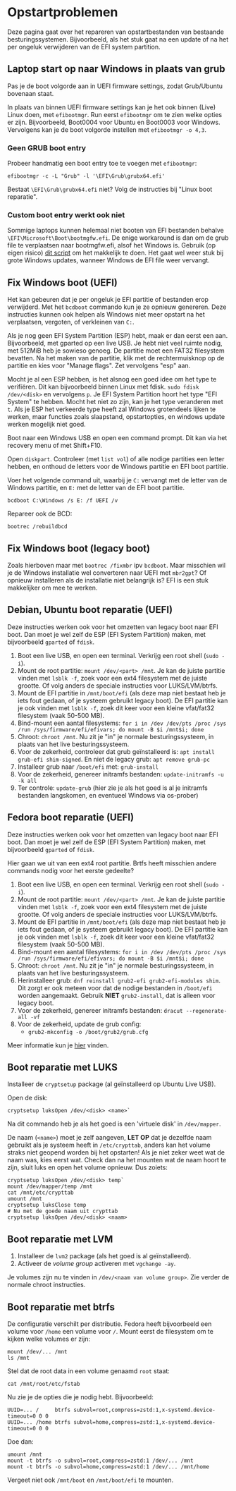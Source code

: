 # Opstartproblemen

Deze pagina gaat over het repareren van opstartbestanden van bestaande besturingssystemen. Bijvoorbeeld, als het stuk gaat na een update of na het per ongeluk verwijderen van de EFI system partition.

## Laptop start op naar Windows in plaats van grub

Pas je de boot volgorde aan in UEFI firmware settings, zodat Grub/Ubuntu bovenaan staat.

In plaats van binnen UEFI firmware settings kan je het ook binnen (Live) Linux doen, met `efibootmgr`. Run eerst `efibootmgr` om te zien welke opties er zijn. Bijvoorbeeld, Boot0004 voor Ubuntu en Boot0003 voor Windows. Vervolgens kan je de boot volgorde instellen met `efibootmgr -o 4,3`.

### Geen GRUB boot entry

Probeer handmatig een boot entry toe te voegen met `efibootmgr`:
```
efibootmgr -c -L "Grub" -l '\EFI\Grub\grubx64.efi'
```

Bestaat `\EFI\Grub\grubx64.efi` niet? Volg de instructies bij "Linux boot reparatie".

### Custom boot entry werkt ook niet

Sommige laptops kunnen helemaal niet booten van EFI bestanden behalve `\EFI\Microsoft\Boot\bootmgfw.efi`. De enige workaround is dan om de grub file te verplaatsen naar bootmgfw.efi, alsof het Windows is. Gebruik (op eigen risico) [dit script](https://github.com/UvA-FNWI/byod-scripts/blob/master/fix-grub-uefi.sh) om het makkelijk te doen. Het gaat wel weer stuk bij grote Windows updates, wanneer Windows de EFI file weer vervangt.

## Fix Windows boot (UEFI)

Het kan gebeuren dat je per ongeluk je EFI partitie of bestanden erop verwijderd. Met het `bcdboot` commando kun je ze opnieuw genereren. Deze instructies kunnen ook helpen als Windows niet meer opstart na het verplaatsen, vergoten, of verkleinen van `C:`.

Als je nog geen EFI System Partition (ESP) hebt, maak er dan eerst een aan. Bijvoorbeeld, met gparted op een live USB. Je hebt niet veel ruimte nodig, met 512MiB heb je sowieso genoeg. De partitie moet een FAT32 filesystem bevatten. Na het maken van de partitie, klik met de rechtermuisknop op de partitie en kies voor "Manage flags". Zet vervolgens "esp" aan.

Mocht je al een ESP hebben, is het alsnog een goed idee om het type te verifiëren. Dit kan bijvoorbeeld binnen Linux met fdisk. `sudo fdisk /dev/<disk>` en vervolgens `p`. Je EFI System Partition hoort het type "EFI System" te hebben. Mocht het niet zo zijn, kan je het type veranderen met `t`. Als je ESP het verkeerde type heeft zal Windows grotendeels lijken te werken, maar functies zoals slaapstand, opstartopties, en windows update werken mogelijk niet goed.

Boot naar een Windows USB en open een command prompt. Dit kan via het recovery menu of met Shift+F10.

Open `diskpart`. Controleer (met `list vol`) of alle nodige partities een letter hebben, en onthoud de letters voor de Windows partitie en EFI boot partitie.

Voer het volgende command uit, waarbij je `C:` vervangt met de letter van de Windows partitie, en `E:` met de letter van de EFI boot partitie.
```
bcdboot C:\Windows /s E: /f UEFI /v
```

Repareer ook de BCD:
```
bootrec /rebuildbcd
```

## Fix Windows boot (legacy boot)

Zoals hierboven maar met `bootrec /fixmbr` ipv `bcdboot`. Maar misschien wil je de Windows installatie wel converteren naar UEFI met `mbr2gpt`? Of opnieuw installeren als de installatie niet belangrijk is? EFI is een stuk makkelijker om mee te werken.

## Debian, Ubuntu boot reparatie (UEFI)

Deze instructies werken ook voor het omzetten van legacy boot naar EFI boot. Dan moet je wel zelf de ESP (EFI System Partition) maken, met bijvoorbeeld `gparted` of `fdisk`.

1. Boot een live USB, en open een terminal. Verkrijg een root shell (`sudo -i`).
2. Mount de root partitie: `mount /dev/<part> /mnt`. Je kan de juiste partitie vinden met `lsblk -f`, zoek voor een ext4 filesystem met de juiste grootte. Of volg anders de speciale instructies voor LUKS/LVM/btrfs.
3. Mount de EFI partitie in `/mnt/boot/efi` (als deze map niet bestaat heb je iets fout gedaan, of je systeem gebruikt legacy boot). De EFI partitie kan je ook vinden met `lsblk -f`, zoek dit keer voor een kleine vfat/fat32 filesystem (vaak 50-500 MB).
4. Bind-mount een aantal filesystems: `for i in /dev /dev/pts /proc /sys /run /sys/firmware/efi/efivars; do mount -B $i /mnt$i; done`
5. Chroot: `chroot /mnt`. Nu zit je "in" je normale besturingssysteem, in plaats van het live besturingssysteem.
6. Voor de zekerheid, controleer dat grub geïnstalleerd is: `apt install grub-efi shim-signed`. En niet de legacy grub: `apt remove grub-pc`
7. Installeer grub naar `/boot/efi` met: `grub-install`
8. Voor de zekerheid, genereer initramfs bestanden: `update-initramfs -u -k all`
9. Ter controle: `update-grub` (hier zie je als het goed is al je initramfs bestanden langskomen, en eventueel Windows via os-prober)

## Fedora boot reparatie (UEFI)

Deze instructies werken ook voor het omzetten van legacy boot naar EFI boot. Dan moet je wel zelf de ESP (EFI System Partition) maken, met bijvoorbeeld `gparted` of `fdisk`.

Hier gaan we uit van een ext4 root partitie. Brtfs heeft misschien andere commands nodig voor het eerste gedeelte?

1. Boot een live USB, en open een terminal. Verkrijg een root shell (`sudo -i`).
2. Mount de root partitie: `mount /dev/<part> /mnt`. Je kan de juiste partitie vinden met `lsblk -f`, zoek voor een ext4 filesystem met de juiste grootte. Of volg anders de speciale instructies voor LUKS/LVM/btrfs.
3. Mount de EFI partitie in `/mnt/boot/efi` (als deze map niet bestaat heb je iets fout gedaan, of je systeem gebruikt legacy boot). De EFI partitie kan je ook vinden met `lsblk -f`, zoek dit keer voor een kleine vfat/fat32 filesystem (vaak 50-500 MB).
4. Bind-mount een aantal filesystems: `for i in /dev /dev/pts /proc /sys /run /sys/firmware/efi/efivars; do mount -B $i /mnt$i; done`
5. Chroot: `chroot /mnt`. Nu zit je "in" je normale besturingssysteem, in plaats van het live besturingssysteem.
6. Herinstalleer grub: `dnf reinstall grub2-efi grub2-efi-modules shim`. Dit zorgt er ook meteen voor dat de nodige bestanden in `/boot/efi` worden aangemaakt. Gebruik **NIET** `grub2-install`, dat is alleen voor legacy boot.
7. Voor de zekerheid, genereer initramfs bestanden: `dracut --regenerate-all -vf`
8. Voor de zekerheid, update de grub config:
    - `grub2-mkconfig -o /boot/grub2/grub.cfg`

Meer informatie kun je [hier](https://docs.fedoraproject.org/en-US/quick-docs/bootloading-with-grub2/#installing-grub-2-configuration-on-uefi-system) vinden.

## Boot reparatie met LUKS

Installeer de `cryptsetup` package (al geïnstalleerd op Ubuntu Live USB).

Open de disk:
```
cryptsetup luksOpen /dev/<disk> <name>`
```
Na dit commando heb je als het goed is een 'virtuele disk' in `/dev/mapper`.

De naam (`<name>`) moet je zelf aangeven, **LET OP** dat je dezelfde naam gebruikt als je systeem heeft in `/etc/crypttab`, anders kan het volume straks niet geopend worden bij het opstarten! Als je niet zeker weet wat de naam was, kies eerst wat. Check dan na het mounten wat de naam hoort te zijn, sluit luks en open het volume opnieuw. Dus zoiets:
```
cryptsetup luksOpen /dev/<disk> temp`
mount /dev/mapper/temp /mnt
cat /mnt/etc/crypttab
umount /mnt
cryptsetup luksClose temp
# Nu met de goede naam uit crypttab
cryptsetup luksOpen /dev/<disk> <naam>
```

## Boot reparatie met LVM

1. Installeer de `lvm2` package (als het goed is al geïnstalleerd).
2. Activeer de *volume group* activeren met `vgchange -ay`.

Je volumes zijn nu te vinden in `/dev/<naam van volume group>`. Zie verder de normale chroot instructies.

## Boot reparatie met btrfs

De configuratie verschilt per distributie. Fedora heeft bijvoorbeeld een volume voor `/home` een volume voor `/`. Mount eerst de filesystem om te kijken welke volumes er zijn:
```
mount /dev/... /mnt
ls /mnt
```
Stel dat de root data in een volume genaamd `root` staat:
```
cat /mnt/root/etc/fstab
```
Nu zie je de opties die je nodig hebt. Bijvoorbeeld:
```
UUID=... /     btrfs subvol=root,compress=zstd:1,x-systemd.device-timeout=0 0 0
UUID=... /home btrfs subvol=home,compress=zstd:1,x-systemd.device-timeout=0 0 0
```
Doe dan:
```
umount /mnt
mount -t btrfs -o subvol=root,compress=zstd:1 /dev/... /mnt
mount -t btrfs -o subvol=home,compress=zstd:1 /dev/... /mnt/home
```

Vergeet niet ook `/mnt/boot` en `/mnt/boot/efi` te mounten.
